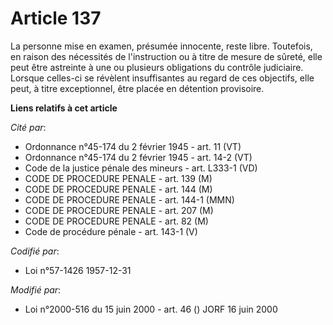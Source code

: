 # Article 137

La personne mise en examen, présumée innocente, reste libre. Toutefois, en raison des nécessités de l'instruction ou à titre
de mesure de sûreté, elle peut être astreinte à une ou plusieurs obligations du contrôle judiciaire. Lorsque celles-ci se
révèlent insuffisantes au regard de ces objectifs, elle peut, à titre exceptionnel, être placée en détention provisoire.

**Liens relatifs à cet article**

_Cité par_:

  - Ordonnance n°45-174 du 2 février 1945 - art. 11 (VT)
  - Ordonnance n°45-174 du 2 février 1945 - art. 14-2 (VT)
  - Code de la justice pénale des mineurs - art. L333-1 (VD)
  - CODE DE PROCEDURE PENALE - art. 139 (M)
  - CODE DE PROCEDURE PENALE - art. 144 (M)
  - CODE DE PROCEDURE PENALE - art. 144-1 (MMN)
  - CODE DE PROCEDURE PENALE - art. 207 (M)
  - CODE DE PROCEDURE PENALE - art. 82 (M)
  - Code de procédure pénale - art. 143-1 (V)

_Codifié par_:

  - Loi n°57-1426 1957-12-31

_Modifié par_:

  - Loi n°2000-516 du 15 juin 2000 - art. 46 () JORF 16 juin 2000
